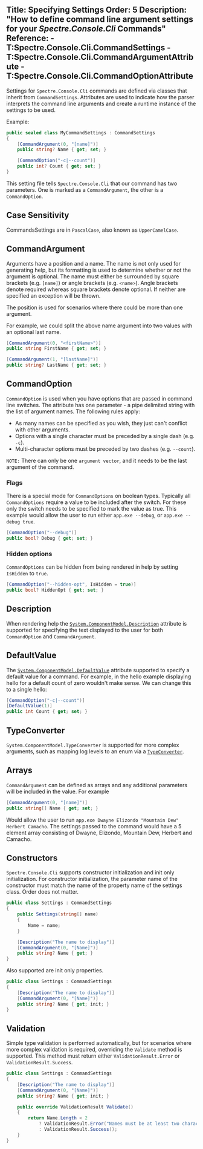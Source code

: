 Title: Specifying Settings
Order: 5
Description: "How to define command line argument settings for your *Spectre.Console.Cli* Commands"
Reference: 
    - T:Spectre.Console.Cli.CommandSettings
    - T:Spectre.Console.Cli.CommandArgumentAttribute
    - T:Spectre.Console.Cli.CommandOptionAttribute
---

Settings for `Spectre.Console.Cli` commands are defined via classes that inherit from `CommandSettings`. Attributes are used to indicate how the parser interprets the command line arguments and create a runtime instance of the settings to be used.

Example:

```csharp
public sealed class MyCommandSettings : CommandSettings
{
    [CommandArgument(0, "[name]")]
    public string? Name { get; set; }

    [CommandOption("-c|--count")]
    public int? Count { get; set; }
}
```

This setting file tells `Spectre.Console.Cli` that our command has two parameters. One is marked as a `CommandArgument`, the other is a `CommandOption`.

## Case Sensitivity

CommandsSettings are in `PascalCase`, also known as `UpperCamelCase`.

## CommandArgument

Arguments have a position and a name. The name is not only used for generating help, but its formatting is used to determine whether or not the argument is optional. The name must either be surrounded by square brackets (e.g. `[name]`) or angle brackets (e.g. `<name>`). Angle brackets denote required whereas square brackets denote optional. If neither are specified an exception will be thrown.

The position is used for scenarios where there could be more than one argument.

For example, we could split the above name argument into two values with an optional last name.

```csharp
[CommandArgument(0, "<firstName>")]
public string FirstName { get; set; }

[CommandArgument(1, "[lastName]")]
public string? LastName { get; set; }
```

## CommandOption

`CommandOption` is used when you have options that are passed in command line switches. The attribute has one parameter - a pipe delimited string with the list of argument names. The following rules apply:

* As many names can be specified as you wish, they just can't conflict with other arguments.
* Options with a single character must be preceded by a single dash (e.g. `-c`).
* Multi-character options must be preceded by two dashes (e.g. `--count`).

`NOTE:` There can only be one `argument vector`, and it needs to be the last argument of the command.

### Flags

There is a special mode for `CommandOptions` on boolean types. Typically all `CommandOptions` require a value to be included after the switch. For these only the switch needs to be specified to mark the value as true. This example would allow the user to run either `app.exe --debug`, or `app.exe --debug true`.

```csharp
[CommandOption("--debug")]
public bool? Debug { get; set; }
```

### Hidden options

`CommandOptions` can be hidden from being rendered in help by setting `IsHidden` to `true`.

```csharp
[CommandOption("--hidden-opt", IsHidden = true)]
public bool? HiddenOpt { get; set; }
```

## Description

When rendering help the [`System.ComponentModel.Description`](https://docs.microsoft.com/en-us/dotnet/api/system.componentmodel.descriptionattribute?view=net-5.0) attribute is supported for specifying the text displayed to the user for both `CommandOption` and `CommandArgument`.

## DefaultValue

The [`System.ComponentModel.DefaultValue`](https://docs.microsoft.com/en-us/dotnet/api/system.componentmodel.defaultvalueattribute?view=net-5.0) attribute supported to specify a default value for a command. For example, in the hello example displaying hello for a default count of zero wouldn't make sense. We can change this to a single hello:

```csharp
[CommandOption("-c|--count")]
[DefaultValue(1)]
public int Count { get; set; }
```

## TypeConverter

`System.ComponentModel.TypeConverter` is supported for more complex arguments, such as mapping log levels to an enum via a [`TypeConverter`](https://docs.microsoft.com/en-us/dotnet/api/system.componentmodel.typeconverter?view=net-5.0).

## Arrays

`CommandArgument` can be defined as arrays and any additional parameters will be included in the value. For example

```csharp
[CommandArgument(0, "[name]")]
public string[] Name { get; set; }
```

Would allow the user to run `app.exe Dwayne Elizondo "Mountain Dew" Herbert Camacho`. The settings passed to the command would have a 5 element array consisting of Dwayne, Elizondo, Mountain Dew, Herbert and Camacho.

## Constructors

`Spectre.Console.Cli` supports constructor initialization and init only initialization. For constructor initialization, the parameter name of the constructor must match the name of the property name of the settings class. Order does not matter.

```csharp
public class Settings : CommandSettings
{
    public Settings(string[] name)
    {
        Name = name;
    }

    [Description("The name to display")]
    [CommandArgument(0, "[Name]")]
    public string? Name { get; }
}
```

Also supported are init only properties.

```csharp
public class Settings : CommandSettings
{
    [Description("The name to display")]
    [CommandArgument(0, "[Name]")]
    public string? Name { get; init; }
}
```

## Validation

Simple type validation is performed automatically, but for scenarios where more complex validation is required, overriding the `Validate` method is supported. This method must return either `ValidationResult.Error` or `ValidationResult.Success`.

```csharp
public class Settings : CommandSettings
{
    [Description("The name to display")]
    [CommandArgument(0, "[Name]")]
    public string? Name { get; init; }

    public override ValidationResult Validate()
    {
        return Name.Length < 2
            ? ValidationResult.Error("Names must be at least two characters long")
            : ValidationResult.Success();
    }
}
```
